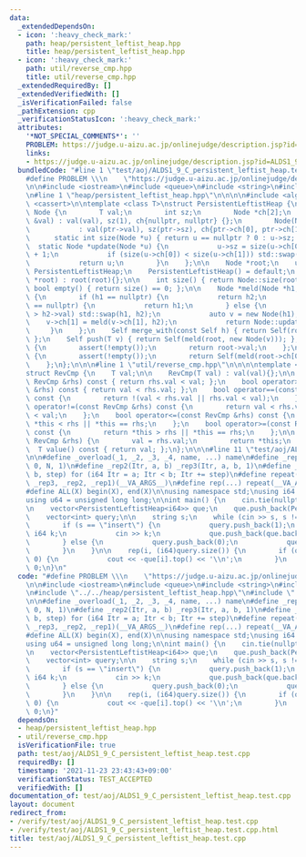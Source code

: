 ```yaml
---
data:
  _extendedDependsOn:
  - icon: ':heavy_check_mark:'
    path: heap/persistent_leftist_heap.hpp
    title: heap/persistent_leftist_heap.hpp
  - icon: ':heavy_check_mark:'
    path: util/reverse_cmp.hpp
    title: util/reverse_cmp.hpp
  _extendedRequiredBy: []
  _extendedVerifiedWith: []
  _isVerificationFailed: false
  _pathExtension: cpp
  _verificationStatusIcon: ':heavy_check_mark:'
  attributes:
    '*NOT_SPECIAL_COMMENTS*': ''
    PROBLEM: https://judge.u-aizu.ac.jp/onlinejudge/description.jsp?id=ALDS1_9_C
    links:
    - https://judge.u-aizu.ac.jp/onlinejudge/description.jsp?id=ALDS1_9_C
  bundledCode: "#line 1 \"test/aoj/ALDS1_9_C_persistent_leftist_heap.test.cpp\"\n\
    #define PROBLEM \\\n    \"https://judge.u-aizu.ac.jp/onlinejudge/description.jsp?id=ALDS1_9_C\"\
    \n\n#include <iostream>\n#include <queue>\n#include <string>\n#include <tuple>\n\
    \n#line 1 \"heap/persistent_leftist_heap.hpp\"\n\n\n\n#include <algorithm>\n#include\
    \ <cassert>\n\ntemplate <class T>\nstruct PersistentLeftistHeap {\n    struct\
    \ Node {\n        T val;\n        int sz;\n        Node *ch[2];\n        Node(T\
    \ &val) : val(val), sz(1), ch{nullptr, nullptr} {};\n        Node(Node *ptr)\n\
    \            : val(ptr->val), sz(ptr->sz), ch{ptr->ch[0], ptr->ch[1]} {};\n  \
    \      static int size(Node *u) { return u == nullptr ? 0 : u->sz; };\n      \
    \  static Node *update(Node *u) {\n            u->sz = size(u->ch[0]) + size(u->ch[1])\
    \ + 1;\n            if (size(u->ch[0]) < size(u->ch[1])) std::swap(u->ch[0], u->ch[1]);\n\
    \            return u;\n        }\n    };\n\n    Node *root;\n    using Self =\
    \ PersistentLeftistHeap;\n    PersistentLeftistHeap() = default;\n    PersistentLeftistHeap(Node\
    \ *root) : root(root){};\n\n    int size() { return Node::size(root); };\n   \
    \ bool empty() { return size() == 0; };\n\n    Node *meld(Node *h1, Node *h2)\
    \ {\n        if (h1 == nullptr) {\n            return h2;\n        } else if (h2\
    \ == nullptr) {\n            return h1;\n        } else {\n            if (h1->val\
    \ > h2->val) std::swap(h1, h2);\n            auto v = new Node(h1);\n        \
    \    v->ch[1] = meld(v->ch[1], h2);\n            return Node::update(v);\n   \
    \     }\n    };\n    Self merge_with(const Self h) { return Self(root, h.root);\
    \ };\n    Self push(T v) { return Self(meld(root, new Node(v))); };\n    T top()\
    \ {\n        assert(!empty());\n        return root->val;\n    };\n    Self pop()\
    \ {\n        assert(!empty());\n        return Self(meld(root->ch[0], root->ch[1]));\n\
    \    };\n};\n\n\n#line 1 \"util/reverse_cmp.hpp\"\n\n\n\ntemplate <class T>\n\
    struct RevCmp {\n    T val;\n\n    RevCmp(T val) : val(val){};\n\n    bool operator<(const\
    \ RevCmp &rhs) const { return rhs.val < val; };\n    bool operator>(const RevCmp\
    \ &rhs) const { return val < rhs.val; };\n    bool operator==(const RevCmp &rhs)\
    \ const {\n        return !(val < rhs.val || rhs.val < val);\n    };\n    bool\
    \ operator!=(const RevCmp &rhs) const {\n        return val < rhs.val || rhs.val\
    \ < val;\n    };\n    bool operator<=(const RevCmp &rhs) const {\n        return\
    \ *this < rhs || *this == rhs;\n    };\n    bool operator>=(const RevCmp &rhs)\
    \ const {\n        return *this > rhs || *this == rhs;\n    };\n\n    RevCmp &operator=(const\
    \ RevCmp &rhs) {\n        val = rhs.val;\n        return *this;\n    };\n\n  \
    \  T value() const { return val; };\n};\n\n\n#line 11 \"test/aoj/ALDS1_9_C_persistent_leftist_heap.test.cpp\"\
    \n\n#define _overload(_1, _2, _3, _4, name, ...) name\n#define _rep1(Itr, N) _rep3(Itr,\
    \ 0, N, 1)\n#define _rep2(Itr, a, b) _rep3(Itr, a, b, 1)\n#define _rep3(Itr, a,\
    \ b, step) for (i64 Itr = a; Itr < b; Itr += step)\n#define repeat(...) _overload(__VA_ARGS__,\
    \ _rep3, _rep2, _rep1)(__VA_ARGS__)\n#define rep(...) repeat(__VA_ARGS__)\n\n\
    #define ALL(X) begin(X), end(X)\n\nusing namespace std;\nusing i64 = long long;\n\
    using u64 = unsigned long long;\n\nint main() {\n    cin.tie(nullptr);\n    ios::sync_with_stdio(false);\n\
    \n    vector<PersistentLeftistHeap<i64>> que;\n    que.push_back(PersistentLeftistHeap<i64>());\n\
    \    vector<int> query;\n\n    string s;\n    while (cin >> s, s != \"end\") {\n\
    \        if (s == \"insert\") {\n            query.push_back(1);\n           \
    \ i64 k;\n            cin >> k;\n            que.push_back(que.back().push(-k));\n\
    \        } else {\n            query.push_back(0);\n            que.push_back(que.back().pop());\n\
    \        }\n    }\n\n    rep(i, (i64)query.size()) {\n        if (query[i] ==\
    \ 0) {\n            cout << -que[i].top() << '\\n';\n        }\n    }\n\n    return\
    \ 0;\n}\n"
  code: "#define PROBLEM \\\n    \"https://judge.u-aizu.ac.jp/onlinejudge/description.jsp?id=ALDS1_9_C\"\
    \n\n#include <iostream>\n#include <queue>\n#include <string>\n#include <tuple>\n\
    \n#include \"../../heap/persistent_leftist_heap.hpp\"\n#include \"../../util/reverse_cmp.hpp\"\
    \n\n#define _overload(_1, _2, _3, _4, name, ...) name\n#define _rep1(Itr, N) _rep3(Itr,\
    \ 0, N, 1)\n#define _rep2(Itr, a, b) _rep3(Itr, a, b, 1)\n#define _rep3(Itr, a,\
    \ b, step) for (i64 Itr = a; Itr < b; Itr += step)\n#define repeat(...) _overload(__VA_ARGS__,\
    \ _rep3, _rep2, _rep1)(__VA_ARGS__)\n#define rep(...) repeat(__VA_ARGS__)\n\n\
    #define ALL(X) begin(X), end(X)\n\nusing namespace std;\nusing i64 = long long;\n\
    using u64 = unsigned long long;\n\nint main() {\n    cin.tie(nullptr);\n    ios::sync_with_stdio(false);\n\
    \n    vector<PersistentLeftistHeap<i64>> que;\n    que.push_back(PersistentLeftistHeap<i64>());\n\
    \    vector<int> query;\n\n    string s;\n    while (cin >> s, s != \"end\") {\n\
    \        if (s == \"insert\") {\n            query.push_back(1);\n           \
    \ i64 k;\n            cin >> k;\n            que.push_back(que.back().push(-k));\n\
    \        } else {\n            query.push_back(0);\n            que.push_back(que.back().pop());\n\
    \        }\n    }\n\n    rep(i, (i64)query.size()) {\n        if (query[i] ==\
    \ 0) {\n            cout << -que[i].top() << '\\n';\n        }\n    }\n\n    return\
    \ 0;\n}"
  dependsOn:
  - heap/persistent_leftist_heap.hpp
  - util/reverse_cmp.hpp
  isVerificationFile: true
  path: test/aoj/ALDS1_9_C_persistent_leftist_heap.test.cpp
  requiredBy: []
  timestamp: '2021-11-23 23:43:43+09:00'
  verificationStatus: TEST_ACCEPTED
  verifiedWith: []
documentation_of: test/aoj/ALDS1_9_C_persistent_leftist_heap.test.cpp
layout: document
redirect_from:
- /verify/test/aoj/ALDS1_9_C_persistent_leftist_heap.test.cpp
- /verify/test/aoj/ALDS1_9_C_persistent_leftist_heap.test.cpp.html
title: test/aoj/ALDS1_9_C_persistent_leftist_heap.test.cpp
---
```


